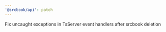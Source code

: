```yaml
---
'@srcbook/api': patch
---
```


Fix uncaught exceptions in TsServer event handlers after srcbook deletion
